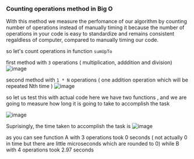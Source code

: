 ### Counting operations method in Big O
With this method we measure the perfomance of our algorithm by counting number of operations instead of manually timing it 
because the number of operations in your code is easy to standardize and remains consistent regaldless of computer, compared to manually timing our code.

so let's count operations in function `sumUpTo`

first method with `3` operations ( multiplication, adddition and division)
![image](https://user-images.githubusercontent.com/60586899/117758208-dc065700-b221-11eb-8836-548d4826ba30.png)

second method with `1 * N` operations ( one addition operation which will be repeated Nth time )
![image](https://user-images.githubusercontent.com/60586899/117758342-2982c400-b222-11eb-9549-abdd85a781a4.png)


so let us test this with actual code
here we have two functions , and we are going to measure how long it is going to take to accomplish the task 

![image](https://user-images.githubusercontent.com/60586899/117758902-250adb00-b223-11eb-954a-26f9ba6b3f7c.png)

Suprisingly, the time taken to accomplish the task is 
![image](https://user-images.githubusercontent.com/60586899/117759013-52578900-b223-11eb-910e-97ac0d8a9e10.png)


as you can see function A with 3 operations took 0 seconds ( not actually 0 in time but there are little microseconds which are rounded to 0) while B with 4 operations took 2.97 seconds

